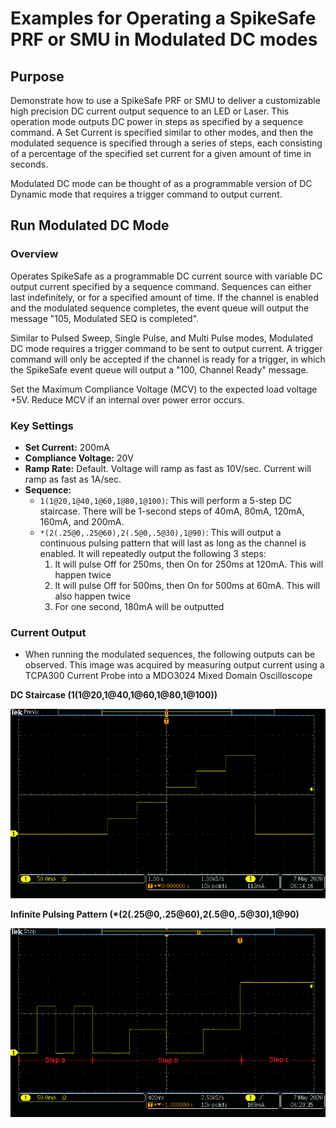 # Examples for Operating a SpikeSafe PRF or SMU in Modulated DC modes

## **Purpose**
Demonstrate how to use a SpikeSafe PRF or SMU to deliver a customizable high precision DC current output sequence to an LED or Laser.  This operation mode outputs DC power in steps as specified by a sequence command. A Set Current is specified similar to other modes, and then the modulated sequence is specified through a series of steps, each consisting of a percentage of the specified set current for a given amount of time in seconds.

Modulated DC mode can be thought of as a programmable version of DC Dynamic mode that requires a trigger command to output current.

## **Run Modulated DC Mode**

### Overview 
Operates SpikeSafe as a programmable DC current source with variable DC output current specified by a sequence command. Sequences can either last indefinitely, or for a specified amount of time. If the channel is enabled and the modulated sequence completes, the event queue will output the message "105, Modulated SEQ is completed".

Similar to Pulsed Sweep, Single Pulse, and Multi Pulse modes, Modulated DC mode requires a trigger command to be sent to output current. A trigger command will only be accepted if the channel is ready for a trigger, in which the SpikeSafe event queue will output a "100, Channel Ready" message.

Set the Maximum Compliance Voltage (MCV) to the expected load voltage +5V. Reduce MCV if an internal over power error occurs. 

### Key Settings 
- **Set Current:** 200mA
- **Compliance Voltage:** 20V
- **Ramp Rate:** Default. Voltage will ramp as fast as 10V/sec. Current will ramp as fast as 1A/sec.
- **Sequence:**
    - `1(1@20,1@40,1@60,1@80,1@100)`: This will perform a 5-step DC staircase. There will be 1-second steps of 40mA, 80mA, 120mA, 160mA, and 200mA.
    - `*(2(.25@0,.25@60),2(.5@0,.5@30),1@90)`: This will output a continuous pulsing pattern that will last as long as the channel is enabled. It will repeatedly output the following 3 steps:
        1. It will pulse Off for 250ms, then On for 250ms at 120mA. This will happen twice
        2. It will pulse Off for 500ms, then On for 500ms at 60mA. This will also happen twice 
        3. For one second, 180mA will be outputted

### Current Output
- When running the modulated sequences, the following outputs can be observed. This image was acquired by measuring output current using a TCPA300 Current Probe into a MDO3024 Mixed Domain Oscilloscope

**DC Staircase (1(1@20,1@40,1@60,1@80,1@100))**

![](dc_staircase_sequence.png)

**Infinite Pulsing Pattern (*(2(.25@0,.25@60),2(.5@0,.5@30),1@90)**

![](pulsing_pattern_sequence.png)

